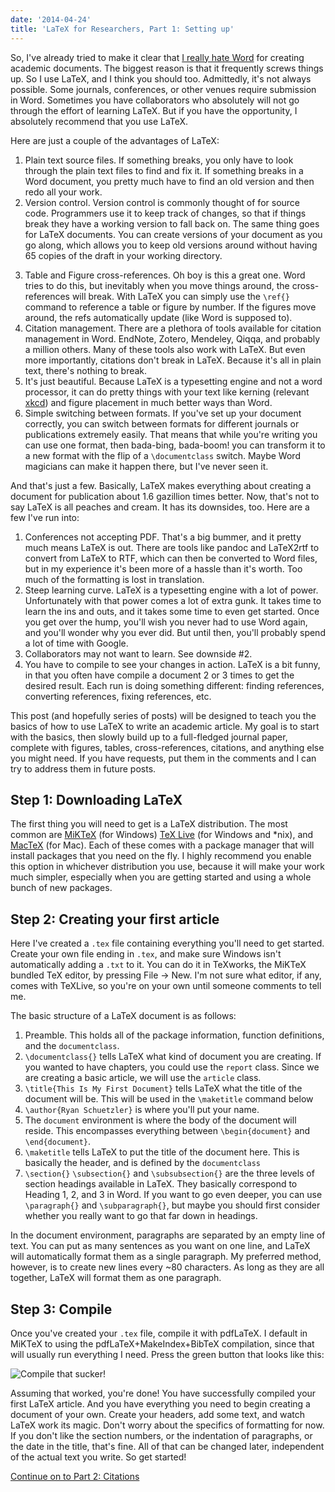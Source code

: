 ```yaml
---
date: '2014-04-24'
title: 'LaTeX for Researchers, Part 1: Setting up'
---
```


So, I've already tried to make it clear that
[I really hate Word](http://www.schuetzler.net/blog/latex-icis-template/) for
creating academic documents. The biggest reason is that it frequently screws
things up. So I use LaTeX, and I think you should too. Admittedly, it's not
always possible. Some journals, conferences, or other venues require submission
in Word. Sometimes you have collaborators who absolutely will not go through the
effort of learning LaTeX. But if you have the opportunity, I absolutely
recommend that you use LaTeX.

Here are just a couple of the advantages of LaTeX:

1. Plain text source files. If something breaks, you only have to look through
the plain text files to find and fix it. If something breaks in a Word
document, you pretty much have to find an old version and then redo all your
work.
2. Version control. Version control is commonly thought of for source
code. Programmers use it to keep track of changes, so that if things break
they have a working version to fall back on. The same thing goes for LaTeX
documents. You can create versions of your document as you go along, which
allows you to keep old versions around without having 65 copies of the draft
in your working directory.
<!-- more -->
3. Table and Figure cross-references. Oh boy is this a great one. Word tries to
do this, but inevitably when you move things around, the cross-references
will break. With LaTeX you can simply use the `\ref{}` command to reference a
table or figure by number. If the figures move around, the refs automatically
update (like Word is supposed to).
4. Citation management. There are a plethora of tools available for citation
management in Word. EndNote, Zotero, Mendeley, Qiqqa, and probably a million
others. Many of these tools also work with LaTeX. But even more importantly,
citations don't break in LaTeX. Because it's all in plain text, there's
nothing to break.
5. It's just beautiful. Because LaTeX is a typesetting engine and not a word
processor, it can do pretty things with your text like kerning (relevant
[xkcd](http://xkcd.com/1015/)) and figure placement in much better ways than
Word.
6. Simple switching between formats. If you've set up your document correctly,
you can switch between formats for different journals or publications
extremely easily. That means that while you're writing you can use one
format, then bada-bing, bada-boom! you can transform it to a new format with
the flip of a `\documentclass` switch. Maybe Word magicians can make it
happen there, but I've never seen it.

And that's just a few. Basically, LaTeX makes everything about creating a
document for publication about 1.6 gazillion times better. Now, that's not to
say LaTeX is all peaches and cream. It has its downsides, too. Here are a few
I've run into:

1. Conferences not accepting PDF. That's a big bummer, and it pretty much means
LaTeX is out. There are tools like pandoc and LaTeX2rtf to convert from LaTeX
to RTF, which can then be converted to Word files, but in my experience it's
been more of a hassle than it's worth. Too much of the formatting is lost in
translation.
2. Steep learning curve. LaTeX is a typesetting engine with a lot of
power. Unfortunately with that power comes a lot of extra gunk. It takes time
to learn the ins and outs, and it takes some time to even get started. Once
you get over the hump, you'll wish you never had to use Word again, and
you'll wonder why you ever did. But until then, you'll probably spend a lot
of time with Google.
3. Collaborators may not want to learn. See downside #2.
4. You have to compile to see your changes in action. LaTeX is a bit funny, in
that you often have compile a document 2 or 3 times to get the desired
result. Each run is doing something different: finding references, converting
references, fixing references, etc.

This post (and hopefully series of posts) will be designed to teach you the
basics of how to use LaTeX to write an academic article. My goal is to start
with the basics, then slowly build up to a full-fledged journal paper, complete
with figures, tables, cross-references, citations, and anything else you might
need. If you have requests, put them in the comments and I can try to address
them in future posts.

## Step 1: Downloading LaTeX

The first thing you will need to get is a LaTeX distribution. The most
common are [MiKTeX](http://miktex.org/download) (for Windows)
[TeX Live](https://www.tug.org/texlive/) (for Windows and *nix), and
[MacTeX](https://www.tug.org/mactex/) (for Mac). Each of these comes with a
package manager that will install packages that you need on the fly. I highly
recommend you enable this option in whichever distribution you use, because it
will make your work much simpler, especially when you are getting started and
using a whole bunch of new packages.

## Step 2: Creating your first article

Here I've created a `.tex` file containing everything you'll need to get
started. Create your own file ending in `.tex`, and make sure Windows isn't
automatically adding a `.txt` to it. You can do it in TeXworks, the MiKTeX
bundled TeX editor, by pressing File -> New. I'm not sure what editor, if any,
comes with TeXLive, so you're on your own until someone comments to tell me.

<script src="https://gist.github.com/rschuetzler/11290131.js"></script>

The basic structure of a LaTeX document is as follows:

1. Preamble. This holds all of the package information, function definitions,
and the `documentclass`.
1. `\documentclass{}` tells LaTeX what kind of document you are creating. If
you wanted to have chapters, you could use the `report` class. Since we
are creating a basic article, we will use the `article` class.
2. `\title{This Is My First Document}` tells LaTeX what the title of the
document will be. This will be used in the `\maketitle` command below
3. `\author{Ryan Schuetzler}` is where you'll put your name.
2. The `document` environment is where the body of the document will
reside. This encompasses everything between `\begin{document}` and
`\end{document}`.
1. `\maketitle` tells LaTeX to put the title of the document here. This is
basically the header, and is defined by the `documentclass`
2. `\section{}` `\subsection{}` and `\subsubsection{}` are the three levels
of section headings available in LaTeX. They basically correspond to
Heading 1, 2, and 3 in Word. If you want to go even deeper, you can use
`\paragraph{}` and `\subparagraph{}`, but maybe you should first consider
whether you really want to go that far down in headings.

In the document environment, paragraphs are separated by an empty line of
text. You can put as many sentences as you want on one line, and LaTeX will
automatically format them as a single paragraph. My preferred method, however,
is to create new lines every ~80 characters. As long as they are all together,
LaTeX will format them as one paragraph.

## Step 3: Compile

Once you've created your `.tex` file, compile it with pdfLaTeX. I default in
MiKTeX to using the pdfLaTeX+MakeIndex+BibTeX compilation, since that will
usually run everything I need. Press the green button that looks like this:

![Compile that sucker!](http://i.imgur.com/LBszbx7.png)

Assuming that worked, you're done! You have successfully compiled your first
LaTeX article. And you have everything you need to begin creating a document of
your own. Create your headers, add some text, and watch LaTeX work its
magic. Don't worry about the specifics of formatting for now. If you don't like
the section numbers, or the indentation of paragraphs, or the date in the title,
that's fine. All of that can be changed later, independent of the actual text
you write. So get started!

[Continue on to Part 2: Citations](http://www.schuetzler.net/blog/latex-for-researchers-pt-2/)